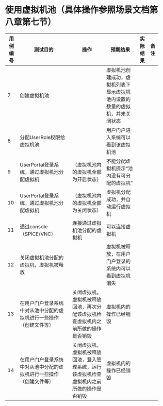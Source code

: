 # 使用虚拟机池（具体操作参照场景文档第八章第七节）

|用例编号|测试目的|操作|预期结果|实际结果|备注|
|--------|--------|----|--------|--------|----|
|7|创建虚拟机池||虚拟机池创建成功，虚拟机列表下显示虚拟机池内设置的数量的虚拟机，并未关闭状态|||
|8|分配UserRole权限给虚拟机池||用户门户进入系统可以看到该虚拟机池|||
|9|UserPortal登录系统，通过虚拟机池分配虚拟机|（虚拟机池内的虚拟机全部为开启状态）|不能分配虚拟机提示“池内没有可分配的虚拟机”|||
|10|UserPortal登录系统，通过虚拟机池分配虚拟机|（虚拟机池内的虚拟机全部为关闭状态）|虚拟机分配成功，并自动运行虚拟机|||
|11|通过console（SPICE/VNC）|连接通过虚拟机池分配的虚拟机|可以连接虚拟机|||
|12|关闭虚拟机池分配的虚拟机，虚拟机被释放||虚拟机被释放，在用户门户登录的系统内可以看到虚拟机消失|||
|13|在用户门户登录系统中对从池中分配的虚拟机进行一些操作（创建文件等）|关闭虚拟机，虚拟机被释放回池，再次分配该虚拟机检查虚拟机内之前所做的操作是否销毁|虚拟机内的操作已经销毁|||
|14|在用户门户登录系统中对从池中分配的虚拟机进行一些操作（创建文件等）|关闭虚拟机，虚拟机被释放回池，登入管理系统，运行该虚拟机检查虚拟机内之前所做的操作是否销毁|虚拟机内的操作已经销毁|||
